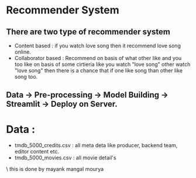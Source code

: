 # Recommender System
## There are two type of recommender system
 - Content based : if you watch love song then it recommend love song online.
 - Collaborator based : Recommend on basis of what other like and you too like on basis of some cirtieria like you watch "love song" other watch "love song" then there is a chance that if one like song than other like song too.

 ## Data -> Pre-processing -> Model Building -> Streamlit -> Deploy on Server.

 # Data : 
   - tmdb_5000_credits.csv : all meta deta like producer, backend team, editor content etc.
   - tmdb_5000_movies.csv : all movie detail's

\\ this is done by mayank mangal mourya
